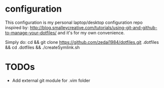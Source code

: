 # configuration
This configuration is my personal laptop/desktop configuration repo inspired by: http://blog.smalleycreative.com/tutorials/using-git-and-github-to-manage-your-dotfiles/ and it's for my own convenience.

Simply do: cd && git clone https://github.com/zedai1984/dotfiles.git .dotfiles && cd .dotfiles && ./createSymlink.sh

# TODOs
* Add external git module for .vim folder
